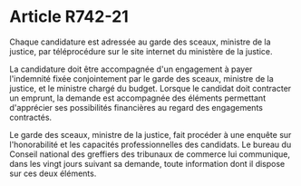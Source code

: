 # Article R742-21

<p>Chaque candidature est adressée au garde des sceaux, ministre de la justice, par téléprocédure sur le site internet du ministère de la justice.</p><p>La candidature doit être accompagnée d'un engagement à payer l'indemnité fixée conjointement par le garde des sceaux, ministre de la justice, et le ministre chargé du budget. Lorsque le candidat doit contracter un emprunt, la demande est accompagnée des éléments permettant d'apprécier ses possibilités financières au regard des engagements contractés.</p><p>Le garde des sceaux, ministre de la justice, fait procéder à une enquête sur l'honorabilité et les capacités professionnelles des candidats. Le bureau du Conseil national des greffiers des tribunaux de commerce lui communique, dans les vingt jours suivant sa demande, toute information dont il dispose sur ces deux éléments.</p>